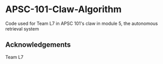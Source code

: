 # APSC-101-Claw-Algorithm

Code used for Team L7 in APSC 101's claw in module 5, the autonomous retrieval system

Acknowledgements
---
Team L7
